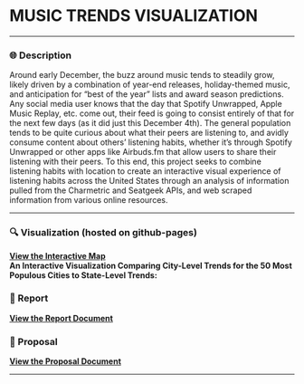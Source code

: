 # MUSIC TRENDS VISUALIZATION

---

### 🌐 Description

Around early December, the buzz around music tends to steadily grow, likely driven by a combination of year-end releases, holiday-themed music, and anticipation for “best of the year” lists and award season predictions. Any social media user knows that the day that Spotify Unwrapped, Apple Music Replay, etc. come out, their feed is going to consist entirely of that for the next few days (as it did just this December 4th). The general population tends to be quite curious about what their peers are listening to, and avidly consume content about others’ listening habits, whether it’s through Spotify Unwrapped or other apps like Airbuds.fm that allow users to share their listening with their peers. To this end, this project seeks to combine listening habits with location to create an interactive visual experience of listening habits across the United States through an analysis of information pulled from the Charmetric and Seatgeek APIs, and web scraped information from various online resources.

---

### 🔍 Visualization (hosted on github-pages)

[**View the Interactive Map**](https://maxxhvo.github.io/Music_Trends_Visualization/finalmapvisualization.html)  
**An Interactive Visualization Comparing City-Level Trends for the 50 Most Populous Cities to State-Level Trends:**


### 📝 Report  
[**View the Report Document**](https://docs.google.com/document/d/1DMvI3PCpiYlSvafG-CRua2f_DbBygIgKZek007fZE60/edit?usp=sharing)

### 📝 Proposal
[**View the Proposal Document**](https://docs.google.com/document/d/1Cm52RBu-R9PQGXt8LfaUYEi5QCrw2fvRbce2ETrD4kw/edit?tab=t.0)

---
